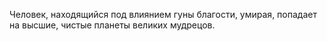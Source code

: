 Человек, находящийся под влиянием гуны благости, умирая, попадает на высшие, чистые планеты великих мудрецов.